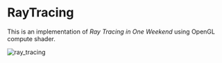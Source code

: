 # RayTracing

This is an implementation of *Ray Tracing in One Weekend* using OpenGL compute shader.

![ray_tracing](https://user-images.githubusercontent.com/17864157/143024853-bfdb0d35-f67e-45dc-97c1-e46b49c579be.png)

